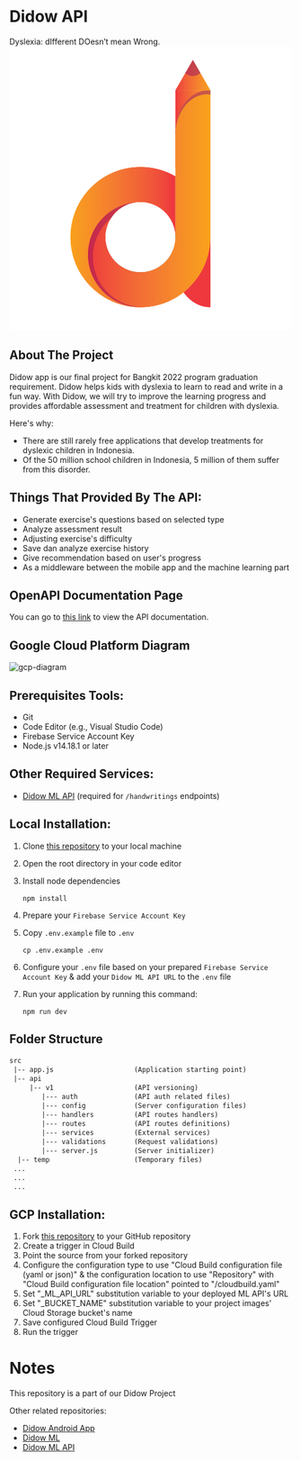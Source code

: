 # Didow API
Dyslexia: dIfferent DOesn’t mean Wrong.
![Logo](https://raw.githubusercontent.com/Arifwira/Didow/master/DidowLogo.png)

## About The Project
Didow app is our final project for Bangkit 2022 program graduation requirement. Didow helps kids with dyslexia to learn to read and write in a fun way. With Didow, we will try to improve the learning progress and provides affordable assessment and treatment for children with dyslexia.

Here's why:

- There are still rarely free applications that develop treatments for dyslexic children in Indonesia.
- Of the 50 million school children in Indonesia, 5 million of them suffer from this disorder.

## Things That Provided By The API:
- Generate exercise's questions based on selected type
- Analyze assessment result
- Adjusting exercise's difficulty
- Save dan analyze exercise history
- Give recommendation based on user's progress
- As a middleware between the mobile app and the machine learning part

## OpenAPI Documentation Page
You can go to [this link](https://documenter.getpostman.com/view/16016438/Uz5KjtYP) to view the API documentation.

## Google Cloud Platform Diagram
![gcp-diagram](https://user-images.githubusercontent.com/58871768/173245497-8a53a046-4008-4aba-96ec-6aec5112161d.png)

## Prerequisites Tools:
- Git
- Code Editor (e.g., Visual Studio Code)
- Firebase Service Account Key
- Node.js v14.18.1 or later

## Other Required Services:
- [Didow ML API](https://github.com/hendrawanap/didow-ml-api) (required for `/handwritings` endpoints)

## Local Installation:
1. Clone [this repository](https://github.com/hendrawanap/didow-api.git) to your local machine
2. Open the root directory in your code editor
3. Install node dependencies

    ```
    npm install
    ```

4. Prepare your `Firebase Service Account Key`
5. Copy `.env.example` file to `.env`

    ```
    cp .env.example .env
    ```
6. Configure your `.env` file based on your prepared `Firebase Service Account Key` & add your `Didow ML API URL` to the `.env` file
7. Run your application by running this command:

    ```
    npm run dev
    ```

## Folder Structure
```
src
 |-- app.js                    (Application starting point)
 |-- api
     |-- v1                    (API versioning)
        |--- auth              (API auth related files)
        |--- config            (Server configuration files)
        |--- handlers          (API routes handlers)
        |--- routes            (API routes definitions)
        |--- services          (External services)
        |--- validations       (Request validations)
        |--- server.js         (Server initializer)
  |-- temp                     (Temporary files)
 ...
 ...
 ...
```

## GCP Installation:
1. Fork [this repository](https://github.com/hendrawanap/didow-api.git) to your GitHub repository
2. Create a trigger in Cloud Build
3. Point the source from your forked repository
4. Configure the configuration type to use "Cloud Build configuration file (yaml or json)" & the configuration location to use "Repository" with "Cloud Build configuration file location" pointed to "/cloudbuild.yaml"
5. Set "_ML_API_URL" substitution variable to your deployed ML API's URL
6. Set "_BUCKET_NAME" substitution variable to your project images' Cloud Storage bucket's name
7. Save configured Cloud Build Trigger
8. Run the trigger

# Notes
This repository is a part of our Didow Project

Other related repositories:
- [Didow Android App](https://github.com/Arifwira/Didow)
- [Didow ML](https://github.com/MRifqiFz/DidowML)
- [Didow ML API](https://github.com/hendrawanap/didow-ml-api)
